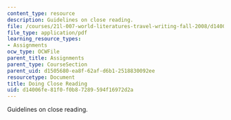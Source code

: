 ```yaml
---
content_type: resource
description: Guidelines on close reading.
file: /courses/21l-007-world-literatures-travel-writing-fall-2008/d14006fe81f0f0b87289594f16972d2a_guide_to_clo_rea.pdf
file_type: application/pdf
learning_resource_types:
- Assignments
ocw_type: OCWFile
parent_title: Assignments
parent_type: CourseSection
parent_uid: d1505680-ea8f-62af-d6b1-2518830092ee
resourcetype: Document
title: Doing Close Reading
uid: d14006fe-81f0-f0b8-7289-594f16972d2a
---
```

Guidelines on close reading.

